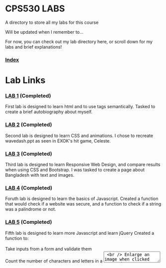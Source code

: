 # CPS530 LABS
A directory to store all my labs for this course 

Will be updated when I remember to...

For now, you can check out my lab directory here, or scroll down for my labs and brief explanations!
### [Index](https://cs.torontomu.ca/~rpmanoha/)



# Lab Links

### [LAB 1](https://cs.torontomu.ca/~rpmanoha/lab01/lab01.html) **(Completed)**
First lab is designed to learn html and to use tags semantically.
Tasked to create a brief autobiography about myself.


### [LAB 2](https://cs.torontomu.ca/~rpmanoha/lab02/lab02.html) **(Completed)**
Second lab is designed to learn CSS and animations.
I chose to recreate wavedash.ppt as seen in EXOK's hit game, Celeste.


### [LAB 3](https://cs.torontomu.ca/~rpmanoha/lab03/lab03.html) **(Completed)**
Third lab is designed to learn Responsive Web Design, and compare results when using CSS and Bootstrap.
I was tasked to create a page about Bangladesh with text and images.

### [LAB 4](https://cs.torontomu.ca/~rpmanoha/lab04/lab04.html) **(Completed)**
Foruth lab is designed to learn the basics of Javascript.
Created a function that would check if a website was secure, and a function to check if a string was a palindrome or not.

### [LAB 5](https://cs.torontomu.ca/~rpmanoha/lab05/lab05.html) **(Completed)**
Fifth lab is designed to learn more Javascript and learn jQuery
Created a function to: <br /> <br />
  Take inputs from a form and validate them <br />
  Count the number of characters and letters in a <textarea> <br />
  Enlarge an image when clicked on, and return to normal size when a button is clicked. <br />

### [LAB 6](https://cs.torontomu.ca/~rpmanoha/lab06/lab06.html) **(Completed)**
Sixth lab is designed to teach the basics of SVGs.

### [LAB 7](https://cs.torontomu.ca/~rpmanoha/lab07/lab07.html) **(Completed)**
Seventh lab is designed to learn server side programming with Perl & CGI

### [LAB 8](https://cs.torontomu.ca/~rpmanoha/lab08/lab08.php) **(Completed)**
Eighth lab is designed to learn server side programming with php

### [LAB 9](https://cs.torontomu.ca/~rpmanoha/lab09/lab09.html) **(In Progress)**

### [LAB 10](https://cs.torontomu.ca/~rpmanoha/lab10/lab10.html) **(Not Assigned Yet)**
